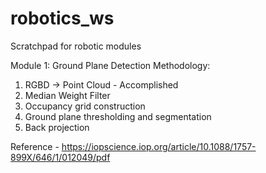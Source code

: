 # robotics_ws
Scratchpad for robotic modules

Module 1: Ground Plane Detection
Methodology:
1. RGBD -> Point Cloud - Accomplished
2. Median Weight Filter
3. Occupancy grid construction
4. Ground plane thresholding and segmentation
5. Back projection

Reference - https://iopscience.iop.org/article/10.1088/1757-899X/646/1/012049/pdf
